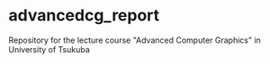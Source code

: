 # advancedcg_report
Repository for the lecture course "Advanced Computer Graphics" in University of Tsukuba
